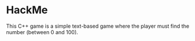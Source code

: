 # HackMe

This C++ game is a simple text-based game where the player must find the number (between 0 and 100).


